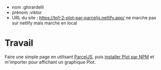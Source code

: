 - nom :ghirardelli 
- prénom :viktor
- URL du site : https://tp1-2-plot-par-parceljs.netlify.app/ ne marche pas sur netlify mais marche en local

# Travail

Faire une simple page en utilisant [ParcelJS](https://parceljs.org/getting-started/webapp/), puis [installer Plot par NPM](https://observablehq.com/plot/getting-started#installing-from-npm) et m'importer pour affichant un graphique Plot.
